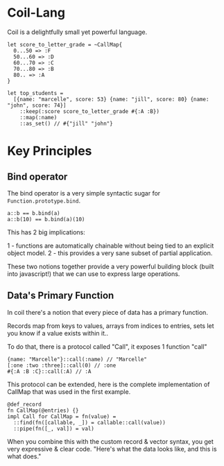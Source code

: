 # Coil-Lang

Coil is a delightfully small yet powerful language.

```
let score_to_letter_grade = ~CallMap{
  0...50 => :F
  50...60 => :D
  60...70 => :C
  70...80 => :B
  80.. => :A
}

let top_students =
  [{name: "marcelle", score: 53} {name: "jill", score: 80} {name: "john", score: 74}]
    ::keep(:score score_to_letter_grade #{:A :B})
    ::map(:name)
    ::as_set() // #{"jill" "john"}
```

# Key Principles

## Bind operator

The bind operator is a very simple syntactic sugar for `Function.prototype.bind`.

```
a::b == b.bind(a)
a::b(10) == b.bind(a)(10)
```

This has 2 big implications:

1 - functions are automatically chainable without being tied to an explicit object model.
2 - this provides a very sane subset of partial application.

These two notions together provide a very powerful building block (built into javascript!) that we can use to express large operations.

## Data's Primary Function

In coil there's a notion that every piece of data has a primary function.

Records map from keys to values, arrays from indices to entries, sets let you know if a value exists within it..

To do that, there is a protocol called "Call", it exposes 1 function "call"

```
{name: "Marcelle"}::call(:name) // "Marcelle"
[:one :two :three]::call(0) // :one
#{:A :B :C}::call(:A) // :A
```

This protocol can be extended, here is the complete implementation of CallMap that was used in the first example.

```
@def_record
fn CallMap(@entries) {}
impl Call for CallMap = fn(value) =
  ::find(fn([callable, _]) = callable::call(value))
  ::pipe(fn([_, val]) = val)
```

When you combine this with the custom record & vector syntax, you get very expressive & clear code. "Here's what the data looks like, and this is what does."
